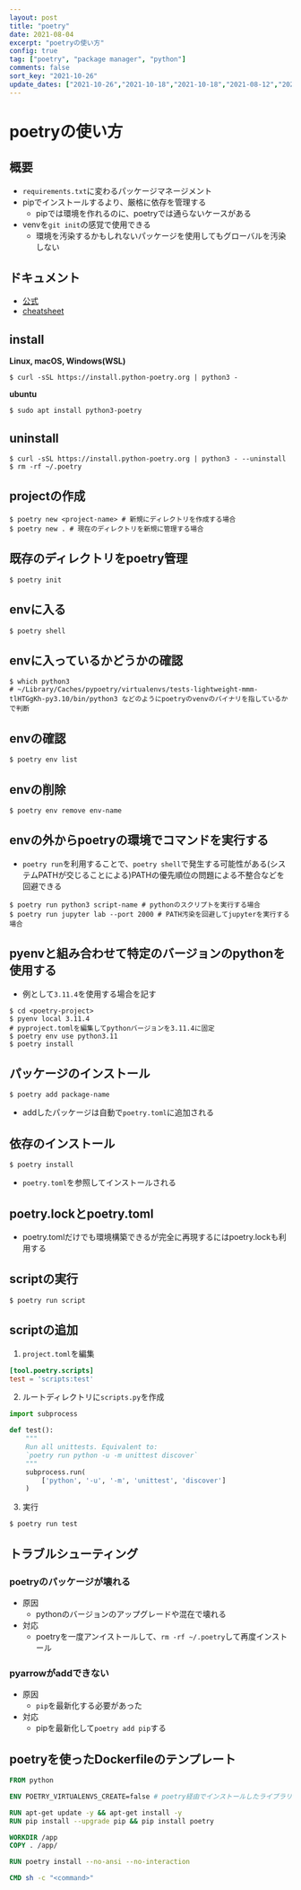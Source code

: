 ```yaml
---
layout: post
title: "poetry"
date: 2021-08-04
excerpt: "poetryの使い方"
config: true
tag: ["poetry", "package manager", "python"]
comments: false
sort_key: "2021-10-26"
update_dates: ["2021-10-26","2021-10-18","2021-10-18","2021-08-12","2021-08-04"]
---
```


# poetryの使い方

## 概要
 - `requirements.txt`に変わるパッケージマネージメント
 - pipでインストールするより、厳格に依存を管理する
   - pipでは環境を作れるのに、poetryでは通らないケースがある
 - venvを`git init`の感覚で使用できる
   - 環境を汚染するかもしれないパッケージを使用してもグローバルを汚染しない

## ドキュメント
 - [公式](https://python-poetry.org/docs/)
 - [cheatsheet](https://gist.github.com/CarlosDomingues/b88df15749af23a463148bd2c2b9b3fb)

## install

**Linux, macOS, Windows(WSL)**
```console
$ curl -sSL https://install.python-poetry.org | python3 -
```

**ubuntu**
```console
$ sudo apt install python3-poetry
```

## uninstall

```console
$ curl -sSL https://install.python-poetry.org | python3 - --uninstall
$ rm -rf ~/.poetry
```

## projectの作成

```console
$ poetry new <project-name> # 新規にディレクトリを作成する場合
$ poetry new . # 現在のディレクトリを新規に管理する場合
```

## 既存のディレクトリをpoetry管理

```console
$ poetry init
```

## envに入る

```console
$ poetry shell
```

## envに入っているかどうかの確認

```console
$ which python3
# ~/Library/Caches/pypoetry/virtualenvs/tests-lightweight-mmm-tlHTGgKh-py3.10/bin/python3 などのようにpoetryのvenvのバイナリを指しているかで判断
```

## envの確認

```console
$ poetry env list
```

## envの削除

```console
$ poetry env remove env-name
```

## envの外からpoetryの環境でコマンドを実行する
 - `poetry run`を利用することで、`poetry shell`で発生する可能性がある(システムPATHが交じることによる)PATHの優先順位の問題による不整合などを回避できる

```console
$ poetry run python3 script-name # pythonのスクリプトを実行する場合
$ poetry run jupyter lab --port 2000 # PATH汚染を回避してjupyterを実行する場合
```

## pyenvと組み合わせて特定のバージョンのpythonを使用する
 - 例として`3.11.4`を使用する場合を記す

```console
$ cd <poetry-project>
$ pyenv local 3.11.4
# pyproject.tomlを編集してpythonバージョンを3.11.4に固定
$ poetry env use python3.11
$ poetry install
```

## パッケージのインストール

```console
$ poetry add package-name
```
 - addしたパッケージは自動で`poetry.toml`に追加される

## 依存のインストール

```console
$ poetry install
```
 - `poetry.toml`を参照してインストールされる

## poetry.lockとpoetry.toml
 - poetry.tomlだけでも環境構築できるが完全に再現するにはpoetry.lockも利用する


## scriptの実行

```console
$ poetry run script
```

## scriptの追加

 1. `project.toml`を編集

```toml
[tool.poetry.scripts]
test = 'scripts:test'
```

 2. ルートディレクトリに`scripts.py`を作成

```python
import subprocess

def test():
    """
    Run all unittests. Equivalent to:
    `poetry run python -u -m unittest discover`
    """
    subprocess.run(
        ['python', '-u', '-m', 'unittest', 'discover']
    )
```

 3. 実行

```console
$ poetry run test
```

## トラブルシューティング

### poetryのパッケージが壊れる
 - 原因
   - pythonのバージョンのアップグレードや混在で壊れる
 - 対応
   - poetryを一度アンイストールして、`rm -rf ~/.poetry`して再度インストール

### pyarrowがaddできない
 - 原因
   - `pip`を最新化する必要があった  
 - 対応
   - pipを最新化して`poetry add pip`する

## poetryを使ったDockerfileのテンプレート

```dockerfile
FROM python

ENV POETRY_VIRTUALENVS_CREATE=false # poetry経由でインストールしたライブラリを参照可能にするのに必要

RUN apt-get update -y && apt-get install -y
RUN pip install --upgrade pip && pip install poetry

WORKDIR /app
COPY . /app/

RUN poetry install --no-ansi --no-interaction

CMD sh -c "<command>"
```
